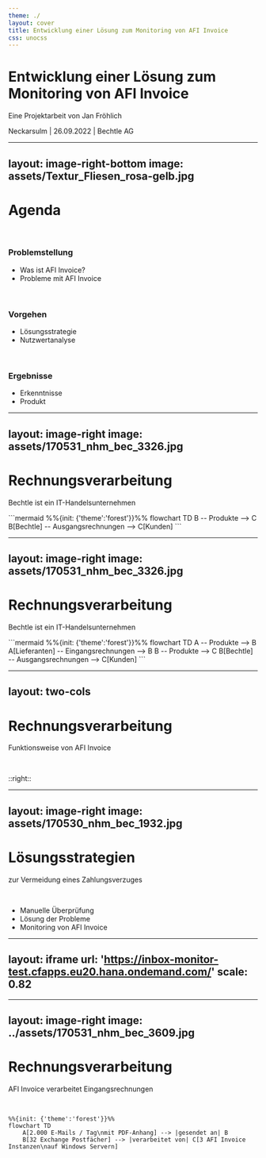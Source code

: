 ```yaml
---
theme: ./
layout: cover
title: Entwicklung einer Lösung zum Monitoring von AFI Invoice
css: unocss
---
```


# Entwicklung einer Lösung zum Monitoring von AFI Invoice

Eine Projektarbeit von Jan Fröhlich

Neckarsulm | 26.09.2022 | Bechtle AG

<!--
- Name, Firma
- Projektarbeit Titel 
"Evaluation und prototypische Implementierung einer Lösung zum Monitoring der automatischen Rechnungsverarbeitung mittels AFI Invoice"
- Entwicklung einer Überwachungssoftware
-->

---
layout: image-right-bottom
image: assets/Textur_Fliesen_rosa-gelb.jpg
---

# Agenda

<br>

### Problemstellung
- Was ist AFI Invoice?
- Probleme mit AFI Invoice

<br>

### Vorgehen
- Lösungsstrategie
- Nutzwertanalyse

<br>

### Ergebnisse
- Erkenntnisse
- Produkt

<!--
Problemstellung
- Was ist AFI Invoice
- Welche Probleme

Vorgehen
- Finden einer Lösungsstrategie
- Entwicklung von Prototypen
- Vergleich der Lösungen mithilfe einer Nutzwertanalyse

Ergebnisse
- Erkenntnisse der Nutzwertanalyse
- Vorstellung des Produktes
-->

---
layout: image-right
image: assets/170531_nhm_bec_3326.jpg
---

# Rechnungsverarbeitung

Bechtle ist ein IT-Handelsunternehmen

<div class="absolute bottom-25">
```mermaid
%%{init: {'theme':'forest'}}%%
flowchart TD
    B -- Produkte --> C
    B[Bechtle] -- Ausgangsrechnungen --> C[Kunden]
```
</div>


---
layout: image-right
image: assets/170531_nhm_bec_3326.jpg
---

# Rechnungsverarbeitung

Bechtle ist ein IT-Handelsunternehmen

<div class="absolute bottom-25">
```mermaid
%%{init: {'theme':'forest'}}%%
flowchart TD
    A -- Produkte --> B
    A[Lieferanten] -- Eingangsrechnungen --> B
    B -- Produkte --> C
    B[Bechtle] -- Ausgangsrechnungen --> C[Kunden]
```
</div>

<!--
- Projektarbeit thematisiert nur Eingangsrechnungen
- 32 E-Mail-Postfächer für Empfang von Rechnungen in Form einer PDF als Anhang einer E-Mail
- Software zur Verarbeitung
-->

---
layout: two-cols
---

# Rechnungsverarbeitung

Funktionsweise von AFI Invoice

<br>

<Inbox name="Posteingang - Bechtle Deutschland" mt-1 />

::right::
<div class="w-full h-full pl-12 flex flex-col gap-8">
  <Invoice />
  <Sap />
</div>


---
layout: image-right
image: assets/170530_nhm_bec_1932.jpg
---

# Lösungsstrategien

zur Vermeidung eines Zahlungsverzuges

<br>

- Manuelle Überprüfung
- Lösung der Probleme
- Monitoring von AFI Invoice

<!--
zeitintensiv / nicht so verlässlich wie automatische Lösung

AFI Solutions
- Problem bekannt
- Maßnahmen zur Vermeidung des Problems
- Problem kann nicht gänzlich ausgeschlossen werden
-->

---
layout: iframe
url: 'https://inbox-monitor-test.cfapps.eu20.hana.ondemand.com/'
scale: 0.82
---

---
layout: image-right
image: ../assets/170531_nhm_bec_3609.jpg
---

# Rechnungsverarbeitung

AFI Invoice verarbeitet Eingangsrechnungen

<br>

```mermaid
%%{init: {'theme':'forest'}}%%
flowchart TD
    A[2.000 E-Mails / Tag\nmit PDF-Anhang] --> |gesendet an| B
    B[32 Exchange Postfächer] --> |verarbeitet von| C[3 AFI Invoice Instanzen\nauf Windows Servern]
```

<!--
- Deutschland, Österreich/Schweiz, Europa
-->
